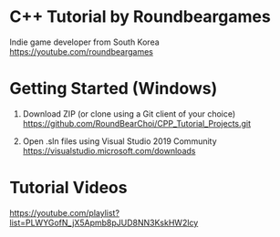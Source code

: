 # C++ Tutorial by Roundbeargames

Indie game developer from South Korea
https://youtube.com/roundbeargames


# Getting Started (Windows)

1. Download ZIP (or clone using a Git client of your choice)
https://github.com/RoundBearChoi/CPP_Tutorial_Projects.git

2. Open .sln files using Visual Studio 2019 Community 
https://visualstudio.microsoft.com/downloads


# Tutorial Videos

https://youtube.com/playlist?list=PLWYGofN_jX5Apmb8pJUD8NN3KskHW2lcy
